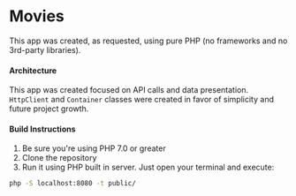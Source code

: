 # Movies

This app was created, as requested, using pure PHP (no frameworks and no 3rd-party libraries).

#### Architecture
This app was created focused on API calls and data presentation.
`HttpClient` and `Container` classes were created in favor of simplicity and future project growth.

#### Build Instructions

1) Be sure you're using PHP 7.0 or greater
2) Clone the repository
3) Run it using PHP built in server. Just open your terminal and execute:
```bash
php -S localhost:8080 -t public/
```